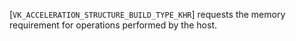 [`VK_ACCELERATION_STRUCTURE_BUILD_TYPE_KHR`] requests the memory
requirement for operations performed by the host.